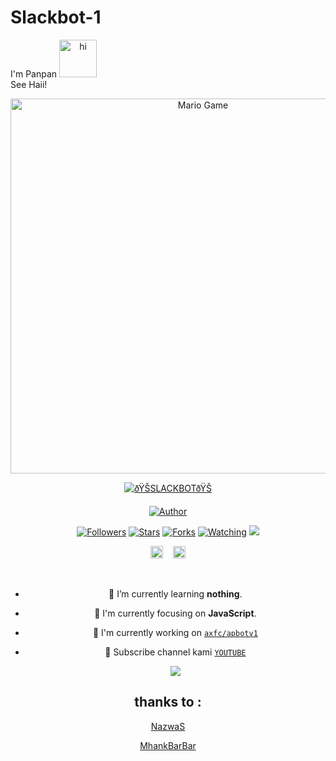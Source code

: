 # Slackbot-1
<hi align="center">I'm Panpan <img src="https://user-images.githubusercontent.com/1303154/88677602-1635ba80-d120-11ea-84d8-d263ba5fc3c0.gif" width="60px" alt="hi"><br>See Haii!</h1>

<p align="center">

 <img src="https://github.com/TheDudeThatCode/TheDudeThatCode/blob/master/Assets/Developer.gif" alt="Mario Game" width="600" />
<div align="center">


<a href="#"><img title="ðŸŠSLACKBOTðŸŠ" src="https://img.shields.io/badge/PANPAN-green?colorA=%23ff0000&colorB=%23017e40&style=for-the-badge"></a>
</p>
<p align="center">
<a href="https://github.com/bimbelku"><img title="Author" src="https://img.shields.io/badge/PESAN  - BERMAIN TERMUX TIDAK AKAN MEMBUAT ANDA TERLIHAT SEPERTI HEACKER -orange.svg?style=for-the-badge&logo=github"></a>
</p>
<p align="center">
<a href="https://github.com/Ramlan666/sadbotv3/followers"><img title="Followers" src="https://img.shields.io/github/followers/Ramlan666?color=blue&style=flat-square"></a>
<a href="https://github.com/Ramlan666/sadbotv3/stargazers/"><img title="Stars" src="https://img.shields.io/github/stars/Ramlan666/sadbotv3color=red&style=flat-square"></a>
<a href="https://github.com/Ramlan666/sadbotv3/network/members"><img title="Forks" src="https://img.shields.io/github/forks/Ramlan666/sadbotv3?color=red&style=flat-square"></a>
<a href="https://github.com/Ramlan666/sadbotv3/watchers"><img title="Watching" src="https://img.shields.io/github/watchers/Ramlan666/sadbotv3?label=Watchers&color=blue&style=flat-square"></a>
<a href="https://hits.seeyoufarm.com"><img src="https://hits.seeyoufarm.com/api/count/incr/badge.svg?url=https%3A%2F%2Fgithub.com%2FRamlan666%2Fsadbotv3&count_bg=%2379C83D&title_bg=%23555555&icon=probot.svg&icon_color=%2300FF6D&title=hits&edge_flat=false"/></a>


<a href="https://m.facebook.com/chaeylebokamala.dewapartdua"><img src="https://image.flaticon.com/icons/svg/174/174848.svg" alt="alt text" width="20" height="20"></a>      &nbsp;&nbsp;   <a href="https://instagram.com/kaumbodoh_"><img src="https://image.flaticon.com/icons/svg/174/174855.svg" alt="alt text" width="20" height="20"></a>

 &nbsp;&nbsp; 

- 🌱 I’m currently learning **nothing**.

- 👀 I'm currently focusing on **JavaScript**.

- 📝 I'm currently working on [`axfc/apbotv1`](https://github.com/axcap/apbotv1)

- 👥 Subscribe channel kami [`YOUTUBE`](https://youtube.com/channel/UCKP-E8RwFkJKhe-9uz0s9RQ)

  <img src="https://raw.githubusercontent.com/TheDudeThatCode/TheDudeThatCode/master/Assets/Mario_Gameplay.gif"/>


## thanks to :
[NazwaS](https://github.com/NazwaS)












[MhankBarBar](https://github.com/MhankBarBar)
